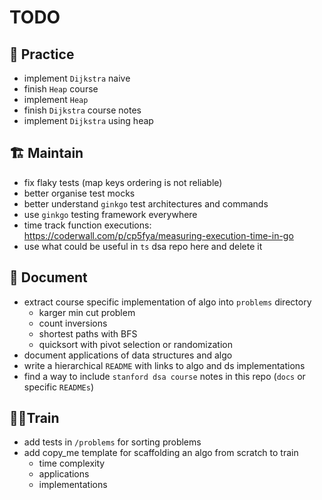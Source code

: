 # TODO

## 💪 Practice
- implement `Dijkstra` naive
- finish `Heap` course
- implement `Heap`
- finish `Dijkstra` course notes
- implement `Dijkstra` using heap

## 🏗️ Maintain
- fix flaky tests (map keys ordering is not reliable)
- better organise test mocks
- better understand `ginkgo` test architectures and commands
- use `ginkgo` testing framework everywhere
- time track function executions: https://coderwall.com/p/cp5fya/measuring-execution-time-in-go
- use what could be useful in `ts` dsa repo here and delete it

## 📔 Document
- extract course specific implementation of algo into `problems` directory
    - karger min cut problem
    - count inversions
    - shortest paths with BFS
    - quicksort with pivot selection or randomization
- document applications of data structures and algo
- write a hierarchical `README` with links to algo and ds implementations
- find a way to include `stanford dsa course` notes in this repo (`docs` or specific `READMEs`)

## 🧗‍♂️Train
- add tests in `/problems` for sorting problems
- add copy_me template for scaffolding an algo from scratch to train
    - time complexity
    - applications
    - implementations
